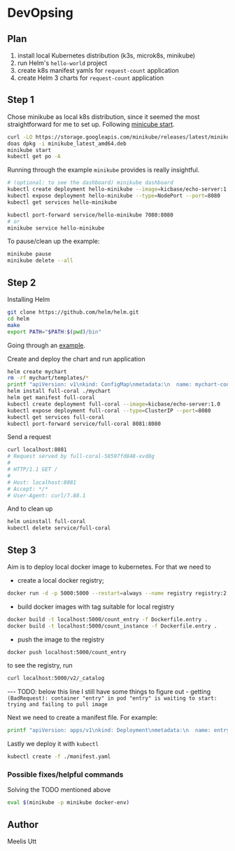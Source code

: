 # DevOpsing

## Plan

1. install local Kubernetes distribution (k3s, microk8s, minikube)
2. run Helm's `hello-world` project
3. create k8s manifest yamls for `request-count` application
4. create Helm 3 charts for `request-count` application

## Step 1

Chose minikube as local k8s distribution, since it seemed the most straightforward for me to set up.
Following [minicube start](https://minikube.sigs.k8s.io/docs/start).

```sh
curl -LO https://storage.googleapis.com/minikube/releases/latest/minikube_latest_amd64.deb
doas dpkg -i minikube_latest_amd64.deb
minikube start
kubectl get po -A
```

Running through the example `minikube` provides is really insightful.

```sh
# (optional: to see the dashboard) minikube dashboard
kubectl create deployment hello-minikube --image=kicbase/echo-server:1.0
kubectl expose deployment hello-minikube --type=NodePort --port=8080
kubectl get services hello-minikube

kubectl port-forward service/hello-minikube 7080:8080
# or
minikube service hello-minikube
```

To pause/clean up the example:
```sh
minikube pause
minikube delete --all
```

## Step 2

Installing Helm

```sh
git clone https://github.com/helm/helm.git
cd helm
make
export PATH="$PATH:$(pwd)/bin"
```

Going through an [example](https://helm.sh/docs/chart_template_guide/getting_started/#a-starter-chart).

Create and deploy the chart and run application
```sh
helm create mychart
rm -rf mychart/templates/*
printf "apiVersion: v1\nkind: ConfigMap\nmetadata:\n  name: mychart-configmap\ndata:\n  myvalue: \"Hello World\"" > ./mychart/templates/configmap.yaml
helm install full-coral ./mychart
helm get manifest full-coral
kubectl create deployment full-coral --image=kicbase/echo-server:1.0
kubectl expose deployment full-coral --type=ClusterIP --port=8080
kubectl get services full-coral
kubectl port-forward service/full-coral 8081:8080
```

Send a request
```sh
curl localhost:8081
# Request served by full-coral-58597fd848-xvd8g
# 
# HTTP/1.1 GET /
# 
# Host: localhost:8081
# Accept: */*
# User-Agent: curl/7.88.1
```

And to clean up
```sh
helm uninstall full-coral
kubectl delete service/full-coral
```

## Step 3

Aim is to deploy local docker image to kubernetes.
For that we need to 
* create a local docker registry;
```sh
docker run -d -p 5000:5000 --restart=always --name registry registry:2
```
* build docker images with tag suitable for local registry
```sh
docker build -t localhost:5000/count_entry -f Dockerfile.entry .
docker build -t localhost:5000/count_instance -f Dockerfile.entry .
```
* push the image to the registry
```sh
docker push localhost:5000/count_entry
```
to see the registry, run
```sh
curl localhost:5000/v2/_catalog
```

--- TODO: below this line I still have some things to figure out - getting `(BadRequest): container "entry" in pod "entry" is waiting to start: trying and failing to pull image`

Next we need to create a manifest file.
For example:
```sh
printf "apiVersion: apps/v1\nkind: Deployment\nmetadata:\n  name: entry-deployment\nspec:\n  replicas: 1\n  selector:\n    matchLabels:\n      app: entry\n  template:\n    metadata:\n      labels:\n        app: entry\n    spec:\n      containers:\n      - name: entry-container\n        image: localhost:5000/count_entry\n        ports:\n        - containerPort: 8083" > manifest.yaml
```

Lastly we deploy it with `kubectl`
```sh
kubectl create -f ./manifest.yaml
```

### Possible fixes/helpful commands

Solving the TODO mentioned above

```sh
eval $(minikube -p minikube docker-env)
```


## Author

Meelis Utt